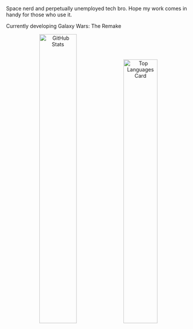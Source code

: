 Space nerd and perpetually unemployed tech bro. Hope my work comes in handy for those who use it.

Currently developing Galaxy Wars: The Remake
  
<p align="center">
  <picture>
    <!-- Dark mode stats -->
    <source 
      srcset="https://github-readme-stats.vercel.app/api?username=labree&show_icons=true&rank_icon=percentile&theme=shadow_red" 
      media="(prefers-color-scheme: dark)" 
    />
    <!-- Light mode stats -->
    <source 
      srcset="https://github-readme-stats.vercel.app/api?username=labree&show_icons=true&rank_icon=percentile&theme=default" 
      media="(prefers-color-scheme: light), (prefers-color-scheme: no-preference)" 
    />
    <img 
      src="https://github-readme-stats.vercel.app/api?username=labree&show_icons=true&rank_icon=percentile&theme=default" 
      alt="GitHub Stats" 
      width="45%" 
    />
  </picture>

  <picture>
    <!-- Dark mode languages -->
    <source 
      srcset="https://github-readme-stats.vercel.app/api/top-langs/?username=labree&layout=compact&hide_progress=true&card_width=320&theme=shadow_red" 
      media="(prefers-color-scheme: dark)" 
    />
    <!-- Light mode languages -->
    <source 
      srcset="https://github-readme-stats.vercel.app/api/top-langs/?username=labree&layout=compact&hide_progress=true&theme=default" 
      media="(prefers-color-scheme: light), (prefers-color-scheme: no-preference)" 
    />
    <img 
      src="https://github-readme-stats.vercel.app/api/top-langs/?username=labree&layout=compact&hide_progress=true&theme=default" 
      alt="Top Languages Card" 
      width="43%" 
    />
  </picture>
</p>
